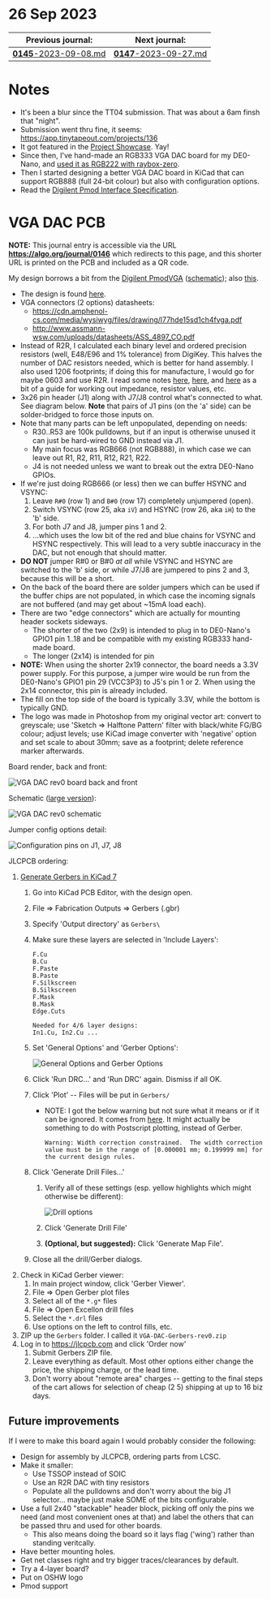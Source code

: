 # 26 Sep 2023

| Previous journal: | Next journal: |
|-|-|
| [**0145**-2023-09-08.md](./0145-2023-09-08.md) | [**0147**-2023-09-27.md](./0147-2023-09-27.md) |

# Notes

*   It's been a blur since the TT04 submission. That was about a 6am finsh that "night".
*   Submission went thru fine, it seems: https://app.tinytapeout.com/projects/136
*   It got featured in the [Project Showcase](https://tinytapeout.com/runs/tt04/#project-showcase). Yay!
*   Since then, I've hand-made an RGB333 VGA DAC board for my DE0-Nano, and [used it as RGB222 with raybox-zero](https://github.com/algofoogle/raybox-zero/commit/b737036ce73f1fd2df42917a83dca542a71bcfc8).
*   Then I started designing a better VGA DAC board in KiCad that can support RGB888 (full 24-bit colour) but also with configuration options.
*   Read the [Digilent Pmod Interface Specification](https://digilent.com/reference/_media/reference/pmod/pmod-interface-specification-1_2_0.pdf).

# VGA DAC PCB

**NOTE:** This journal entry is accessible via the URL **https://algo.org/journal/0146** which redirects to this page, and this shorter URL is printed on the PCB and included as a QR code.

My design borrows a bit from the [Digilent PmodVGA](https://digilent.com/reference/pmod/pmodvga/start) ([schematic](https://digilent.com/reference/_media/reference/pmod/pmodvga/pmodvga_sch.pdf)); also [this](https://digilent.com/blog/where-to-plug-in-your-pmod-fpga/).

*   The design is found [here](https://github.com/algofoogle/sandpit/tree/master/fpga/VGA-DAC).
*   VGA connectors (2 options) datasheets:
    *   https://cdn.amphenol-cs.com/media/wysiwyg/files/drawing/l77hde15sd1ch4fvga.pdf
    *   http://www.assmann-wsw.com/uploads/datasheets/ASS_4897_CO.pdf
*   Instead of R2R, I calculated each binary level and ordered precision resistors (well, E48/E96 and 1% tolerance) from DigiKey. This halves the number of DAC resistors needed, which is better for hand assembly. I also used 1206 footprints; if doing this for manufacture, I would go for maybe 0603 and use R2R. I read some notes [here](https://electronics.stackexchange.com/questions/465842/8-bit-vga-dac-design-question), [here](https://electronics.stackexchange.com/questions/367797/resistor-dac-and-buffer-for-vga-output), and [here](https://electronics.stackexchange.com/questions/453377/how-to-calculate-resistor-values-for-a-vga-dac) as a bit of a guide for working out impedance, resistor values, etc.
*   3x26 pin header (J1) along with J7/J8 control what's connected to what. See diagram below.
    **Note** that pairs of J1 pins (on the 'a' side) can be solder-bridged to force those inputs on.
*   Note that many parts can be left unpopulated, depending on needs:
    *   R30..R53 are 100k pulldowns, but if an input is otherwise unused it can just be hard-wired to GND instead via J1.
    *   My main focus was RGB666 (not RGB888), in which case we can leave out R1, R2, R11, R12, R21, R22.
    *   J4 is not needed unless we want to break out the extra DE0-Nano GPIOs.
*   If we're just doing RGB666 (or less) then we can buffer HSYNC and VSYNC:
    1.  Leave `R#0` (row 1) and `B#0` (row 17) completely unjumpered (open).
    2.  Switch VSYNC (row 25, aka `iV`) and HSYNC (row 26, aka `iH`) to the 'b' side.
    3.  For both J7 and J8, jumper pins 1 and 2.
    4.  ...which uses the low bit of the red and blue chains for VSYNC and HSYNC respectively. This will lead to a very subtle inaccuracy in the DAC, but not enough that should matter.
*   **DO NOT** jumper R#0 or B#0 *at all* while VSYNC and HSYNC are switched to the 'b' side, or while J7/J8 are jumpered to pins 2 and 3, because this will be a short.
*   On the back of the board there are solder jumpers which can be used if the buffer chips are not populated, in which case the incoming signals are not buffered (and may get about ~15mA load each).
*   There are two "edge connectors" which are actually for mounting header sockets sideways.
    *   The shorter of the two (2x9) is intended to plug in to DE0-Nano's GPIO1 pin 1..18 and be compatible with my existing RGB333 hand-made board.
    *   The longer (2x14) is intended for pin 
*   **NOTE:** When using the shorter 2x19 connector, the board needs a 3.3V power supply. For this purpose, a jumper wire would be run from the DE0-Nano's GPIO1 pin 29 (VCC3P3) to J5's pin 1 or 2. When using the 2x14 connector, this pin is already included.
*   The fill on the top side of the board is typically 3.3V, while the bottom is typically GND.
*   The logo was made in Photoshop from my original vector art: convert to greyscale; use 'Sketch => Halftone Pattern' filter with black/white FG/BG colour; adjust levels; use KiCad image converter with 'negative' option and set scale to about 30mm; save as a footprint; delete reference marker afterwards.

Board render, back and front:

![VGA DAC rev0 board back and front](./i/0146-VGA-DAC-rev0-back-front.png)

Schematic ([large version](./i/0146-VGA-DAC-rev0-schematic.svg)):

![VGA DAC rev0 schematic](./i/0146-VGA-DAC-rev0-schematic.svg)

Jumper config options detail:

![Configuration pins on J1, J7, J8](./i/0146-config-pins.png)

JLCPCB ordering:

1.  [Generate Gerbers in KiCad 7](https://jlcpcb.com/help/article/362-how-to-generate-gerber-and-drill-files-in-kicad-7)
    1.  Go into KiCad PCB Editor, with the design open.
    2.  File => Fabrication Outputs => Gerbers (.gbr)
    3.  Specify 'Output directory' as `Gerbers\`
    4.  Make sure these layers are selected in 'Include Layers':
        ```
        F.Cu  
        B.Cu
        F.Paste
        B.Paste
        F.Silkscreen
        B.Silkscreen
        F.Mask
        B.Mask
        Edge.Cuts

        Needed for 4/6 layer designs:
        In1.Cu, In2.Cu ...
        ```
    5.  Set 'General Options' and 'Gerber Options':

        ![General Options and Gerber Options](i/0146-gerber-settings.png)
    6.  Click 'Run DRC...' and 'Run DRC' again. Dismiss if all OK.
    7.  Click 'Plot' -- Files will be put in `Gerbers/`
        *   NOTE: I got the below warning but not sure what it means or if it can be ignored.
            It comes from [here](https://github.com/KiCad/kicad-source-mirror/blob/37e8a008ab5afcc056293982fece3c0e5fffbf81/pcbnew/dialogs/dialog_plot.cpp#L886). It might actually be something to do with Postscript plotting, instead of Gerber.

            ```
            Warning: Width correction constrained.  The width correction value must be in the range of [0.000001 mm; 0.199999 mm] for the current design rules.
            ```
    8.  Click 'Generate Drill Files...'
        1.  Verify all of these settings (esp. yellow highlights which might otherwise be different):

            ![Drill options](i/0146-drill-options.png)
        2.  Click 'Generate Drill File'
        3.  **(Optional, but suggested):** Click 'Generate Map File'.
    9.  Close all the drill/Gerber dialogs.
2.  Check in KiCad Gerber viewer:
    1.  In main project window, click 'Gerber Viewer'.
    2.  File => Open Gerber plot files
    3.  Select all of the `*.g*` files
    4.  File => Open Excellon drill files
    5.  Select the `*.drl` files
    6.  Use options on the left to control fills, etc.
3.  ZIP up the `Gerbers` folder. I called it `VGA-DAC-Gerbers-rev0.zip`
4.  Log in to https://jlcpcb.com and click 'Order now'
    1.  Submit Gerbers ZIP file.
    2.  Leave everything as default. Most other options either change the price, the shipping charge, or the lead time.
    3.  Don't worry about "remote area" charges -- getting to the final steps of the cart allows for selection of cheap ($2~$5) shipping at up to 16 biz days.

## Future improvements

If I were to make this board again I would probably consider the following:

*   Design for assembly by JLCPCB, ordering parts from LCSC.
*   Make it smaller:
    *   Use TSSOP instead of SOIC
    *   Use an R2R DAC with tiny resistors
    *   Populate all the pulldowns and don't worry about the big J1 selector... maybe just make SOME of the bits configurable.
*   Use a full 2x40 "stackable" header block, picking off only the pins we need (and most convenient ones at that) and label the others that can be passed thru and used for other boards.
    *   This also means doing the board so it lays flag ('wing') rather than standing veritcally.
*   Have better mounting holes.
*   Get net classes right and try bigger traces/clearances by default.
*   Try a 4-layer board?
*   Put on OSHW logo
*   Pmod support
